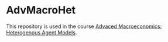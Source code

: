 # AdvMacroHet

This repository is used in the course [Advaced Macroeconomics: Heterogenous Agent Models](https://sites.google.com/view/numeconcph-advmacrohet/).